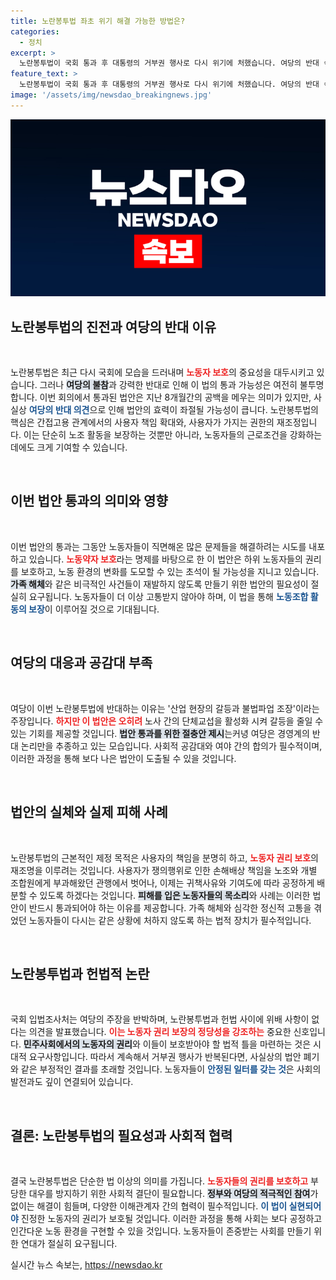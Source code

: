 ```yaml
---
title: 노란봉투법 좌초 위기 해결 가능한 방법은?
categories:
  - 정치
excerpt: >
  노란봉투법이 국회 통과 후 대통령의 거부권 행사로 다시 위기에 처했습니다. 여당의 반대 속에, 노동약자 보호를 위한 법안이 과연 제자리걸음을 멈출 수 있을지 주목됩니다.
feature_text: >
  노란봉투법이 국회 통과 후 대통령의 거부권 행사로 다시 위기에 처했습니다. 여당의 반대 속에, 노동약자 보호를 위한 법안이 과연 제자리걸음을 멈출 수 있을지 주목됩니다.
image: '/assets/img/newsdao_breakingnews.jpg'
---
```


<p><img src="/assets/img/newsdao_breakingnews.jpg" alt="cryptoinkorea 속보" /></p>

<h2 data-ke-size="size26">노란봉투법의 진전과 여당의 반대 이유</h2>

<p data-ke-size="size16">&nbsp;</p>

<p>노란봉투법은 최근 다시 국회에 모습을 드러내며 <b><span style="color: #ee2323;">노동자 보호</span></b>의 중요성을 대두시키고 있습니다. 그러나 <b><span style="background-color: #21538527;">여당의 불참</span></b>과 강력한 반대로 인해 이 법의 통과 가능성은 여전히 불투명합니다. 이번 회의에서 통과된 법안은 지난 8개월간의 공백을 메우는 의미가 있지만, 사실상 <b><span style="color: #1a5490;">여당의 반대 의견</span></b>으로 인해 법안의 효력이 좌절될 가능성이 큽니다. 노란봉투법의 핵심은 간접고용 관계에서의 사용자 책임 확대와, 사용자가 가지는 권한의 재조정입니다. 이는 단순히 노조 활동을 보장하는 것뿐만 아니라, 노동자들의 근로조건을 강화하는 데에도 크게 기여할 수 있습니다.</p>

<p data-ke-size="size16">&nbsp;</p>

<h2 data-ke-size="size26">이번 법안 통과의 의미와 영향</h2>

<p data-ke-size="size16">&nbsp;</p>

<p>이번 법안의 통과는 그동안 노동자들이 직면해온 많은 문제들을 해결하려는 시도를 내포하고 있습니다. <b><span style="color: #ee2323;">노동약자 보호</span></b>라는 명제를 바탕으로 한 이 법안은 하위 노동자들의 권리를 보호하고, 노동 환경의 변화를 도모할 수 있는 초석이 될 가능성을 지니고 있습니다. <b><span style="background-color: #21538527;">가족 해체</span></b>와 같은 비극적인 사건들이 재발하지 않도록 만들기 위한 법안의 필요성이 절실히 요구됩니다. 노동자들이 더 이상 고통받지 않아야 하며, 이 법을 통해 <b><span style="color: #1a5490;">노동조합 활동의 보장</span></b>이 이루어질 것으로 기대됩니다.</p>

<p data-ke-size="size16">&nbsp;</p>

<h2 data-ke-size="size26">여당의 대응과 공감대 부족</h2>

<p data-ke-size="size16">&nbsp;</p>

<p>여당이 이번 노란봉투법에 반대하는 이유는 '산업 현장의 갈등과 불법파업 조장'이라는 주장입니다. <b><span style="color: #ee2323;">하지만 이 법안은 오히려</span></b> 노사 간의 단체교섭을 활성화 시켜 갈등을 줄일 수 있는 기회를 제공할 것입니다. <b><span style="background-color: #21538527;">법안 통과를 위한 절충안 제시</span></b>는커녕 여당은 경영계의 반대 논리만을 추종하고 있는 모습입니다. 사회적 공감대와 여야 간의 합의가 필수적이며, 이러한 과정을 통해 보다 나은 법안이 도출될 수 있을 것입니다.</p>

<p data-ke-size="size16">&nbsp;</p>

<h2 data-ke-size="size26">법안의 실체와 실제 피해 사례</h2>

<p data-ke-size="size16">&nbsp;</p>

<p>노란봉투법의 근본적인 제정 목적은 사용자의 책임을 분명히 하고, <b><span style="color: #ee2323;">노동자 권리 보호</span></b>의 재조명을 이루려는 것입니다. 사용자가 쟁의행위로 인한 손해배상 책임을 노조와 개별 조합원에게 부과해왔던 관행에서 벗어나, 이제는 귀책사유와 기여도에 따라 공정하게 배분할 수 있도록 하겠다는 것입니다. <b><span style="background-color: #21538527;">피해를 입은 노동자들의 목소리</span></b>와 사례는 이러한 법안이 반드시 통과되어야 하는 이유를 제공합니다. 가족 해체와 심각한 정신적 고통을 겪었던 노동자들이 다시는 같은 상황에 처하지 않도록 하는 법적 장치가 필수적입니다.</p>

<p data-ke-size="size16">&nbsp;</p>

<h2 data-ke-size="size26">노란봉투법과 헌법적 논란</h2>

<p data-ke-size="size16">&nbsp;</p>

<p>국회 입법조사처는 여당의 주장을 반박하며, 노란봉투법과 헌법 사이에 위배 사항이 없다는 의견을 발표했습니다. <b><span style="color: #ee2323;">이는 노동자 권리 보장의 정당성을 강조하는</span></b> 중요한 신호입니다. <b><span style="background-color: #21538527;">민주사회에서의 노동자의 권리</span></b>와 이들이 보호받아야 할 법적 틀을 마련하는 것은 시대적 요구사항입니다. 따라서 계속해서 거부권 행사가 반복된다면, 사실상의 법안 폐기와 같은 부정적인 결과를 초래할 것입니다. 노동자들이 <b><span style="color: #1a5490;">안정된 일터를 갖는 것</span></b>은 사회의 발전과도 깊이 연결되어 있습니다.</p>

<p data-ke-size="size16">&nbsp;</p>

<h2 data-ke-size="size26">결론: 노란봉투법의 필요성과 사회적 협력</h2>

<p data-ke-size="size16">&nbsp;</p>

<p>결국 노란봉투법은 단순한 법 이상의 의미를 가집니다. <b><span style="color: #ee2323;">노동자들의 권리를 보호하고</span></b> 부당한 대우를 방지하기 위한 사회적 결단이 필요합니다. <b><span style="background-color: #21538527;">정부와 여당의 적극적인 참여</span></b>가 없이는 해결이 힘들며, 다양한 이해관계자 간의 협력이 필수적입니다. <b><span style="color: #1a5490;">이 법이 실현되어야</span></b> 진정한 노동자의 권리가 보호될 것입니다. 이러한 과정을 통해 사회는 보다 공정하고 인간다운 노동 환경을 구현할 수 있을 것입니다. 노동자들이 존중받는 사회를 만들기 위한 연대가 절실히 요구됩니다.</p>
실시간 뉴스 속보는, <a href="https://newsdao.kr" rel="dofollow">https://newsdao.kr</a>


